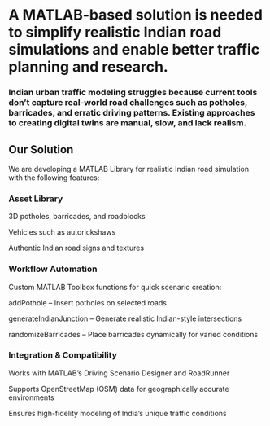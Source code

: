 # A MATLAB-based solution is needed to simplify realistic Indian road simulations and enable better traffic planning and research.

### Indian urban traffic modeling struggles because current tools don’t capture real-world road challenges such as potholes, barricades, and erratic driving patterns. Existing approaches to creating digital twins are manual, slow, and lack realism.

##  Our Solution

We are developing a MATLAB Library for realistic Indian road simulation with the following features:

### Asset Library

3D potholes, barricades, and roadblocks

Vehicles such as autorickshaws

Authentic Indian road signs and textures

### Workflow Automation

Custom MATLAB Toolbox functions for quick scenario creation:

addPothole – Insert potholes on selected roads

generateIndianJunction – Generate realistic Indian-style intersections

randomizeBarricades – Place barricades dynamically for varied conditions

### Integration & Compatibility

Works with MATLAB’s Driving Scenario Designer and RoadRunner

Supports OpenStreetMap (OSM) data for geographically accurate environments

Ensures high-fidelity modeling of India’s unique traffic conditions
